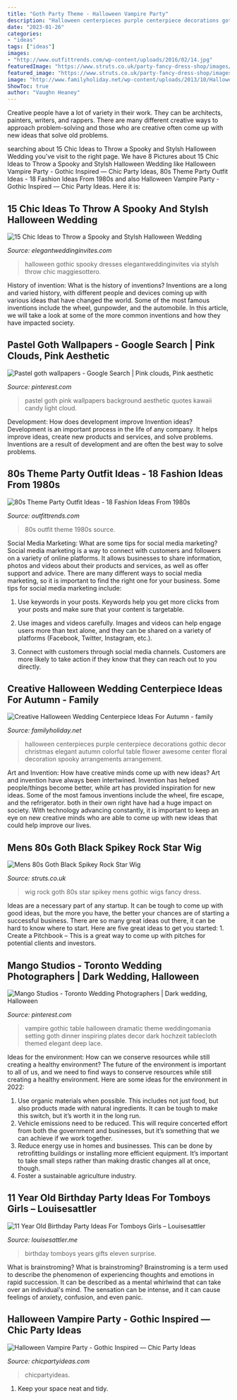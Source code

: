 ```yaml
---
title: "Goth Party Theme - Halloween Vampire Party"
description: "Halloween centerpieces purple centerpiece decorations gothic decor christmas elegant autumn colorful table flower awesome center floral decoration spooky arrangements arrangement"
date: "2023-01-26"
categories:
- "ideas"
tags: ["ideas"]
images:
- "http://www.outfittrends.com/wp-content/uploads/2016/02/14.jpg"
featuredImage: "https://www.struts.co.uk/party-fancy-dress-shop/images/BW732rs.jpg"
featured_image: "https://www.struts.co.uk/party-fancy-dress-shop/images/BW732rs.jpg"
image: "http://www.familyholiday.net/wp-content/uploads/2013/10/Halloween-Wedding-Centerpiece-Ideas-_37.jpg"
ShowToc: true
author: "Vaughn Heaney"
---
```



Creative people have a lot of variety in their work. They can be architects, painters, writers, and rappers. There are many different creative ways to approach problem-solving and those who are creative often come up with new ideas that solve old problems.

	

		
searching about 15 Chic Ideas to Throw a Spooky and Stylsh Halloween Wedding you've visit to the right page. We have 8 Pictures about 15 Chic Ideas to Throw a Spooky and Stylsh Halloween Wedding like Halloween Vampire Party - Gothic Inspired — Chic Party Ideas, 80s Theme Party Outfit Ideas - 18 Fashion Ideas From 1980s and also Halloween Vampire Party - Gothic Inspired — Chic Party Ideas. Here it is:
		
    
## 15 Chic Ideas To Throw A Spooky And Stylsh Halloween Wedding

<img loading=lazy src="https://www.elegantweddinginvites.com/wedding-blog/wp-content/uploads/2020/09/gothic-wedding-dresses-ideas-for-halloween-brides.jpg" onerror="this.onerror=null;this.src='https://tse1.mm.bing.net/th?id=OIP.OAlsn9YxMzNlN4QOHvi5gQHaLF&amp;pid=15.1';" alt="15 Chic Ideas to Throw a Spooky and Stylsh Halloween Wedding">

_Source: elegantweddinginvites.com_

>halloween gothic spooky dresses elegantweddinginvites via stylsh throw chic maggiesottero. 

	

History of invention: What is the history of inventions?
Inventions are a long and varied history, with different people and devices coming up with various ideas that have changed the world. Some of the most famous inventions include the wheel, gunpowder, and the automobile. In this article, we will take a look at some of the more common inventions and how they have impacted society.

    
## Pastel Goth Wallpapers - Google Search | Pink Clouds, Pink Aesthetic

<img loading=lazy src="https://i.pinimg.com/736x/45/32/67/453267b812c081bb0d98e38722cb6ac1--pastel-goth-quotes-nail-fashion.jpg" onerror="this.onerror=null;this.src='https://tse3.mm.bing.net/th?id=OIP.s-IA8vuxb0WN4CdlYcY5nwHaHa&amp;pid=15.1';" alt="Pastel goth wallpapers - Google Search | Pink clouds, Pink aesthetic">

_Source: pinterest.com_

>pastel goth pink wallpapers background aesthetic quotes kawaii candy light cloud. 

	

Development: How does development improve Invention ideas?
Development is an important process in the life of any company. It helps improve ideas, create new products and services, and solve problems. Inventions are a result of development and are often the best way to solve problems.

    
## 80s Theme Party Outfit Ideas - 18 Fashion Ideas From 1980s

<img loading=lazy src="http://www.outfittrends.com/wp-content/uploads/2016/02/14.jpg" onerror="this.onerror=null;this.src='https://tse3.mm.bing.net/th?id=OIP.RLkmehbmcXLD6HDcKLrJZgAAAA&amp;pid=15.1';" alt="80s Theme Party Outfit Ideas - 18 Fashion Ideas From 1980s">

_Source: outfittrends.com_

>80s outfit theme 1980s source. 

	

Social Media Marketing: What are some tips for social media marketing?
Social media marketing is a way to connect with customers and followers on a variety of online platforms. It allows businesses to share information, photos and videos about their products and services, as well as offer support and advice. There are many different ways to social media marketing, so it is important to find the right one for your business. Some tips for social media marketing include:
1. Use keywords in your posts. Keywords help you get more clicks from your posts and make sure that your content is targetable.

2. Use images and videos carefully. Images and videos can help engage users more than text alone, and they can be shared on a variety of platforms (Facebook, Twitter, Instagram, etc.).

3. Connect with customers through social media channels. Customers are more likely to take action if they know that they can reach out to you directly.

    
## Creative Halloween Wedding Centerpiece Ideas For Autumn - Family

<img loading=lazy src="http://www.familyholiday.net/wp-content/uploads/2013/10/Halloween-Wedding-Centerpiece-Ideas-_37.jpg" onerror="this.onerror=null;this.src='https://tse1.mm.bing.net/th?id=OIP.UYHuM_P7FGiNpwOnVhdrVAHaJ3&amp;pid=15.1';" alt="Creative Halloween Wedding Centerpiece Ideas For Autumn - family">

_Source: familyholiday.net_

>halloween centerpieces purple centerpiece decorations gothic decor christmas elegant autumn colorful table flower awesome center floral decoration spooky arrangements arrangement. 

	

Art and Invention: How have creative minds come up with new ideas?
Art and invention have always been intertwined. Invention has helped people/things become better, while art has provided inspiration for new ideas. Some of the most famous inventions include the wheel, fire escape, and the refrigerator. both in their own right have had a huge impact on society. With technology advancing constantly, it is important to keep an eye on new creative minds who are able to come up with new ideas that could help improve our lives.

    
## Mens 80s Goth Black Spikey Rock Star Wig

<img loading=lazy src="https://www.struts.co.uk/party-fancy-dress-shop/images/BW732rs.jpg" onerror="this.onerror=null;this.src='https://tse2.mm.bing.net/th?id=OIP.PSD95qiAxrK46Of_2gpAvgHaKX&amp;pid=15.1';" alt="Mens 80s Goth Black Spikey Rock Star Wig">

_Source: struts.co.uk_

>wig rock goth 80s star spikey mens gothic wigs fancy dress. 

	

Ideas are a necessary part of any startup. It can be tough to come up with good ideas, but the more you have, the better your chances are of starting a successful business. There are so many great ideas out there, it can be hard to know where to start. Here are five great ideas to get you started: 1. Create a Pitchbook – This is a great way to come up with pitches for potential clients and investors.

    
## Mango Studios - Toronto Wedding Photographers | Dark Wedding, Halloween

<img loading=lazy src="https://i.pinimg.com/originals/7f/45/b3/7f45b3494ac3bca9254c85f98809783c.jpg" onerror="this.onerror=null;this.src='https://tse3.mm.bing.net/th?id=OIP.xYArDicZu81EgYUSWOpeGAHaLI&amp;pid=15.1';" alt="Mango Studios - Toronto Wedding Photographers | Dark wedding, Halloween">

_Source: pinterest.com_

>vampire gothic table halloween dramatic theme weddingomania setting goth dinner inspiring plates decor dark hochzeit tablecloth themed elegant deep lace. 

	

Ideas for the environment: How can we conserve resources while still creating a healthy environment?
The future of the environment is important to all of us, and we need to find ways to conserve resources while still creating a healthy environment. Here are some ideas for the environment in 2022: 
1. Use organic materials when possible. This includes not just food, but also products made with natural ingredients. It can be tough to make this switch, but it’s worth it in the long run. 
2. Vehicle emissions need to be reduced. This will require concerted effort from both the government and businesses, but it’s something that we can achieve if we work together. 
3. Reduce energy use in homes and businesses. This can be done by retrofitting buildings or installing more efficient equipment. It’s important to take small steps rather than making drastic changes all at once, though. 
4. Foster a sustainable agriculture industry.

    
## 11 Year Old Birthday Party Ideas For Tomboys Girls – Louisesattler

<img loading=lazy src="http://louisesattler.me/wp-content/uploads/2019/10/11-year-old-birthday-party-ideas-for-girls-of-par.jpg" onerror="this.onerror=null;this.src='https://tse2.mm.bing.net/th?id=OIP.7eqruPxKbUMsSKISsiaKZgHaJ6&amp;pid=15.1';" alt="11 Year Old Birthday Party Ideas For Tomboys Girls – Louisesattler">

_Source: louisesattler.me_

>birthday tomboys years gifts eleven surprise. 

	

What is brainstroming?
What is brainstroming? Brainstroming is a term used to describe the phenomenon of experiencing thoughts and emotions in rapid succession. It can be described as a mental whirlwind that can take over an individual's mind. The sensation can be intense, and it can cause feelings of anxiety, confusion, and even panic.

    
## Halloween Vampire Party - Gothic Inspired — Chic Party Ideas

<img loading=lazy src="https://images.squarespace-cdn.com/content/v1/52902d90e4b06ae3d2a69f57/1475110051368-AHM0504TI2XVV3TXF28V/ke17ZwdGBToddI8pDm48kLxYP6TPeZIDHiieZUw2x0F7gQa3H78H3Y0txjaiv_0fDoOvxcdMmMKkDsyUqMSsMWxHk725yiiHCCLfrh8O1z5QPOohDIaIeljMHgDF5CVlOqpeNLcJ80NK65_fV7S1UWXfvG0laxd90O8sMu2hb0hmEl_YEI1UUK2Ta_nSsbvrl65WYr3CB-dFdhhsmAq4Iw/Halloween+vampire+party+gothic" onerror="this.onerror=null;this.src='https://tse2.mm.bing.net/th?id=OIP.MOfzk8ULzqFG5-5nxEdKSwHaE8&amp;pid=15.1';" alt="Halloween Vampire Party - Gothic Inspired — Chic Party Ideas">

_Source: chicpartyideas.com_

>chicpartyideas. 

	

1. Keep your space neat and tidy.

